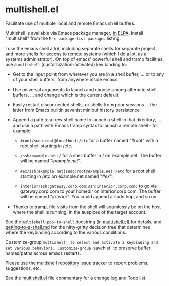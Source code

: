 multishell.el
=============

Facilitate use of multiple local and remote Emacs shell buffers.

Multishell is available via Emacs package manager, [in ELPA](https://elpa.gnu.org/packages/multishell.html). Install "multishell" from the `M-x package-list-packages` listing.

I use the emacs shell a *lot*, including separate shells for separate
project, and more shells for access to remote systems (which I do a lot, as
a systems administrator). On top of emacs' powerful shell and tramp
facilities, use a `multishell` (customization-activated) key binding to:

* Get to the input point from wherever you are in a shell buffer,
  ... or to any of your shell buffers, from anywhere inside emacs.

* Use universal arguments to launch and choose among alternate shell buffers,
  ... and change which is the current default.

* Easily restart disconnected shells, or shells from prior sessions
  ... the latter from Emacs builtin savehist minibuf history persistence

* Append a path to a new shell name to launch a shell in that directory,
  ... and use a path with Emacs tramp syntax to launch a remote shell -
  for example:

  * `#root/sudo:root@localhost:/etc` for a buffer named "#root" with a
    root shell starting in /etc.

  * `/ssh:example.net:/` for a shell buffer in / on example.net.
    The buffer will be named "*example.net*".

  * `#ex/ssh:example.net|sudo:root@example.net:/etc` for a root shell
    starting in /etc on example.net named "*#ex*".

  * `interior/ssh:gateway.corp.com|ssh:interior.corp.com:` to go via
    gateway.corp.com to your homedir on interior.corp.com.  The buffer
    will be named "*interior*". You could append a sudo hop, and so on.

* Thanks to tramp, file visits from the shell will seamlessly be on the
  host where the shell is running, in the auspices of the target account.

See the `multishell-pop-to-shell` docstring (in
[multishell.el](multishell.el)) for details, and
[getting-to-a-shell.md](getting-to-a-shell.md) for the nitty-gritty
decision tree that determines where the keybinding according to the various
conditions.

Customize-group `multishell' to select and activate a keybinding and set
various behaviors. Customize-group `savehist' to preserve buffer
names/paths across emacs restarts.

Please use
[the multishell repository](https://github.com/kenmanheimer/EmacsMultishell)
issue tracker to report problems, suggestions, etc.

See the [multishell.el](multishell.el) file commentary for a change log and
Todo list.
